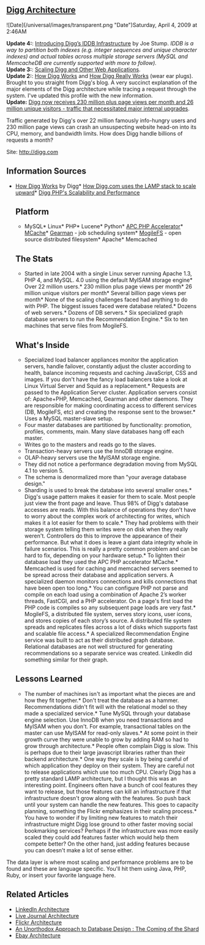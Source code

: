 ## [Digg Architecture](/blog/2009/4/4/digg-architecture.html)

<div class="journal-entry-tag journal-entry-tag-post-title"><span class="posted-on">![Date](/universal/images/transparent.png "Date")Saturday, April 4, 2009 at 2:46AM</span></div>

<div class="body">

**Update 4:**: [Introducing Digg’s IDDB Infrastructure](http://blog.digg.com/?p=607) by Joe Stump. _IDDB is a way to partition both indexes (e.g. integer sequences and unique character indexes) and actual tables across multiple storage servers (MySQL and MemcacheDB are currently supported with more to follow)._  
**Update 3:**: [Scaling Digg and Other Web Applications](http://highscalability.com/scaling-digg-and-other-web-applications).  
**Update 2:**: [How Digg Works](http://blog.digg.com/?p=168) and [How Digg Really Works](http://blog.digg.com/?p=177) (wear ear plugs). Brought to you straight from Digg's blog. A very succinct explanation of the major elements of the Digg architecture while tracing a request through the system. I've updated this profile with the new information.  
**Update:** [Digg now receives 230 million plus page views per month and 26 million unique visitors - traffic that necessitated major internal upgrades](http://www.readwriteweb.com/archives/digg_townhall_2_wrapup.php).  

Traffic generated by Digg's over 22 million famously info-hungry users and 230 million page views can crash an unsuspecting website head-on into its CPU, memory, and bandwidth limits. How does Digg handle billions of requests a month?

Site: http://digg.com

## Information Sources

*   [How Digg Works](http://blog.digg.com/?p=168) by Digg*   [How Digg.com uses the LAMP stack to scale upward](http://www.computerworld.com/action/article.do?command=viewArticleBasic&articleId=9017778)*   [Digg PHP's Scalability and Performance](http://www.oreillynet.com/onlamp/blog/2006/04/digg_phps_scalability_and_perf.html)  

    ## Platform

    *   MySQL*   Linux*   PHP*   Lucene*   Python*   [APC PHP Accelerator](http://us.php.net/apc)*   [MCache](http://www.mohawksoft.org/?q=node/8)*   [Gearman](http://www.danga.com/gearman/) - job scheduling system*   [MogileFS](http://www.danga.com/mogilefs/) - open source distributed filesystem*   Apache*   Memcached  

    ## The Stats

    *   Started in late 2004 with a single Linux server running Apache 1.3, PHP 4, and MySQL. 4.0 using the default MyISAM storage engine*   Over 22 million users.*   230 million plus page views per month*   26 million unique visitors per month*   Several billion page views per month*   None of the scaling challenges faced had anything to do with PHP. The biggest issues faced were database related.*   Dozens of web servers.*   Dozens of DB servers.*   Six specialized graph database servers to run the Recommendation Engine.*   Six to ten machines that serve files from MogileFS.  

    ## What's Inside

    *   Specialized load balancer appliances monitor the application servers, handle failover, constantly adjust the cluster according to health, balance incoming requests and caching JavaScript, CSS and images. If you don't have the fancy load balancers take a look at Linux Virtual Server and Squid as a replacement.*   Requests are passed to the Application Server cluster. Application servers consist of: Apache+PHP, Memcached, Gearman and other daemons. They are responsible for making coordinating access to different services (DB, MogileFS, etc) and creating the response sent to the browser.*   Uses a MySQL master-slave setup.  
    - Four master databases are partitioned by functionality: promotion, profiles, comments, main. Many slave databases hang off each master.  
    - Writes go to the masters and reads go to the slaves.  
    - Transaction-heavy servers use the InnoDB storage engine.  
    - OLAP-heavy servers use the MyISAM storage engine.  
    - They did not notice a performance degradation moving from MySQL 4.1 to version 5.  
    - The schema is denormalized more than "your average database design."  
    - Sharding is used to break the database into several smaller ones.*   Digg's usage pattern makes it easier for them to scale. Most people just view the front page and leave. Thus 98% of Digg's database accesses are reads. With this balance of operations they don't have to worry about the complex work of architecting for writes, which makes it a lot easier for them to scale.*   They had problems with their storage system telling them writes were on disk when they really weren't. Controllers do this to improve the appearance of their performance. But what it does is leave a giant data integrity whole in failure scenarios. This is really a pretty common problem and can be hard to fix, depending on your hardware setup.*   To lighten their database load they used the APC PHP accelerator MCache.*   Memcached is used for caching and memcached servers seemed to be spread across their database and application servers. A specialized daemon monitors connections and kills connections that have been open too long.*   You can configure PHP not parse and compile on each load using a combination of Apache 2’s worker threads, FastCGI, and a PHP accelerator. On a page's first load the PHP code is compiles so any subsequent page loads are very fast.*   MogileFS, a distributed file system, serves story icons, user icons, and stores copies of each story’s source. A distributed file system spreads and replicates files across a lot of disks which supports fast and scalable file access.*   A specialized Recommendation Engine service was built to act as their distributed graph database. Relational databases are not well structured for generating recommendations so a separate service was created. LinkedIn did something similar for their graph.  

    ## Lessons Learned

    *   The number of machines isn't as important what the pieces are and how they fit together.*   Don't treat the database as a hammer. Recommendations didn't fit will with the relational model so they made a specialized service.*   Tune MySQL through your database engine selection. Use InnoDB when you need transactions and MyISAM when you don't. For example, transactional tables on the master can use MyISAM for read-only slaves.*   At some point in their growth curve they were unable to grow by adding RAM so had to grow through architecture.*   People often complain Digg is slow. This is perhaps due to their large javascript libraries rather than their backend architecture.*   One way they scale is by being careful of which application they deploy on their system. They are careful not to release applications which use too much CPU. Clearly Digg has a pretty standard LAMP architecture, but I thought this was an interesting point. Engineers often have a bunch of cool features they want to release, but those features can kill an infrastructure if that infrastructure doesn't grow along with the features. So push back until your system can handle the new features. This goes to capacity planning, something the Flickr emphasizes in their scaling process.*   You have to wonder if by limiting new features to match their infrastructure might Digg lose ground to other faster moving social bookmarking services? Perhaps if the infrastructure was more easily scaled they could add features faster which would help them compete better? On the other hand, just adding features because you can doesn't make a lot of sense either.

The data layer is where most scaling and performance problems are to be found and these are language specific. You'll hit them using Java, PHP, Ruby, or insert your favorite language here.

## Related Articles

*   [LinkedIn Architecture](http://highscalability.com/linkedin-architecture-0)
*   [](http://highscalability.com/linkedin-architecture-0)[Live Journal Architecture](http://highscalability.com/livejournal-architecture)
*   [Flickr Architecture](http://highscalability.com/flickr-architecture)
*   [An Unorthodox Approach to Database Design : The Coming of the Shard](http://highscalability.com/unorthodox-approach-database-design-coming-shard)
*   [Ebay Architecture](http://highscalability.com/ebay-architecture)

</div>